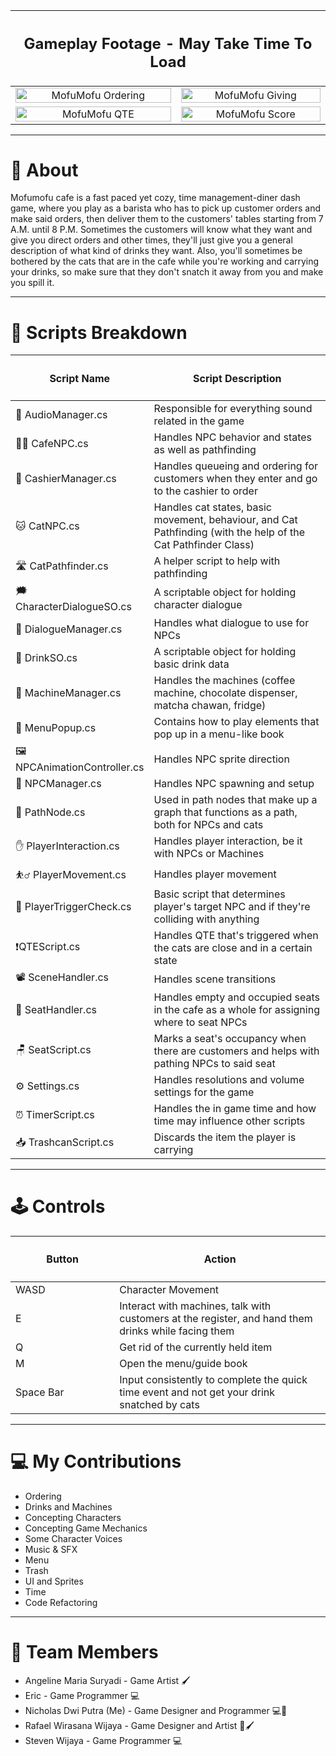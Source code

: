<table width="100%">
  <thead>
    <tr>    
      <th colspan="2">
        <h2>Gameplay Footage - May Take Time To Load</h2>
      </th>
    </tr>
  </thead>
  <tbody>
    <tr>
      <td align="center"> 
        <img src="https://github.com/user-attachments/assets/4c2a366c-8716-49c3-9d60-e9bb0423e072" alt="MofuMofu Ordering" width="100%">
      </td>
      <td align="center">
        <img src="https://github.com/user-attachments/assets/e5eec7de-05c4-40fa-9d5e-03df3d5f7a68" alt="MofuMofu Giving" width="100%">
      </td>
    </tr>
    <tr>
      <td align="center">
        <img src="https://github.com/user-attachments/assets/25376d92-2bdf-4c1a-b31e-c5b0d5400725" alt="MofuMofu QTE" width="100%">
      </td>
      <td align="center">
        <img src="https://github.com/user-attachments/assets/55c75c9d-2174-40bf-87c1-c707d9d1c58a" alt="MofuMofu Score" width="100%">
      </td>
    </tr>
  </tbody>
</table>

---

# 🍵 About
Mofumofu cafe is a fast paced yet cozy, time management-diner dash game, where you play as a barista who has to pick up customer orders and make said orders, then deliver them to the customers' tables starting from 7 A.M. until 8 P.M. Sometimes the customers will know  what they want and give you direct orders and other times, they'll just give you a general description of what kind of drinks they want. Also, you'll sometimes be bothered by the cats that are in the cafe while you're working and carrying your drinks, so make sure that they don't snatch it away from you and make you spill it.

---

# 📜 Scripts Breakdown

<table width="100%">
  <thead>
    <tr>
      <th width="40%">
        <h4>
          <a>Script Name</a>
        </h4>
      </th>
      <th width="60%">
        <h4>
          <a>Script Description</a>
        </h4>
      </th>
    </tr>
  </thead>
  <tbody>
    <tr>
      <td>
        🎵 AudioManager.cs
      </td>
      <td>
        Responsible for everything sound related in the game
      </td>
    </tr>
    <tr>
      <td>
        👨‍🦱 CafeNPC.cs
      </td>
      <td>
        Handles NPC behavior and states as well as pathfinding
      </td>
    </tr>
    <tr>
      <td>
        💸 CashierManager.cs
      </td>
      <td>
        Handles queueing and ordering for customers when they enter and go to the cashier to order
      </td>
    </tr>
    <tr>
      <td>
        🐱 CatNPC.cs
      </td>
      <td>
        Handles cat states, basic movement, behaviour, and Cat Pathfinding (with the help of the Cat Pathfinder Class) 
      </td>
    </tr>
    <tr>
      <td>
        🛣️ CatPathfinder.cs
      </td>
      <td>
        A helper script to help with pathfinding 
      </td>
    </tr>
    <tr>
      <td>
        🗯️ CharacterDialogueSO.cs
      </td>
      <td>
        A scriptable object for holding character dialogue
      </td>
    </tr>
    <tr>
      <td>
        💬 DialogueManager.cs
      </td>
      <td>
        Handles what dialogue to use for NPCs
      </td>
    </tr>
    <tr>
      <td>
        🧋 DrinkSO.cs
      </td>
      <td>
        A scriptable object for holding basic drink data
      </td>
    </tr>
    <tr>
      <td>
        🔧 MachineManager.cs
      </td>
      <td>
        Handles the machines (coffee machine, chocolate dispenser, matcha chawan, fridge)
      </td>
    </tr>
    <tr>
      <td>
        📖 MenuPopup.cs
      </td>
      <td>
        Contains how to play elements that pop up in a menu-like book
      </td>
    </tr>
    <tr>
      <td>
        🖼️ NPCAnimationController.cs
      </td>
      <td>
        Handles NPC sprite direction
      </td>
    </tr>
    <tr>
      <td>
        💁 NPCManager.cs
      </td>
      <td>
        Handles NPC spawning and setup
      </td>
    </tr>
    <tr>
      <td>
        🔵 PathNode.cs
      </td>
      <td>
       Used in path nodes that make up a graph that functions as a path, both for NPCs and cats
      </td>
    </tr>
    <tr>
      <td>
        ✋ PlayerInteraction.cs
      </td>
      <td>
        Handles player interaction, be it with NPCs or Machines
      </td>
    </tr>
    <tr>
      <td>
        ⛹️‍♂️ PlayerMovement.cs
      </td>
      <td>
        Handles player movement
      </td>
    </tr>
    <tr>
      <td>
        🚪 PlayerTriggerCheck.cs
      </td>
      <td>
        Basic script that determines player's target NPC and if they're colliding with anything
      </td>
    </tr>
    <tr>
      <td>
        ❗QTEScript.cs
      </td>
      <td>
        Handles QTE that's triggered when the cats are close and in a certain state
      </td>
    </tr>
    <tr>
      <td>
        📽️ SceneHandler.cs
      </td>
      <td>
        Handles scene transitions
      </td>
    </tr>
    <tr>
      <td>
        💺 SeatHandler.cs
      </td>
      <td>
        Handles empty and occupied seats in the cafe as a whole for assigning where to seat NPCs
      </td>
    </tr>
    <tr>
      <td>
        🪑 SeatScript.cs
      </td>
      <td>
        Marks a seat's occupancy when there are customers and helps with pathing NPCs to said seat
      </td>
    </tr>
    <tr>
      <td>
        ⚙️ Settings.cs
      </td>
      <td>
        Handles resolutions and volume settings for the game
      </td>
    </tr>
    <tr>
      <td>
        ⏰ TimerScript.cs
      </td>
      <td>
        Handles the in game time and how time may influence other scripts 
      </td>
    </tr>
    <tr>
      <td>
        📥 TrashcanScript.cs
      </td>
      <td>
        Discards the item the player is carrying
      </td>
    </tr>
  </tbody>
</table>

---

# 🕹️ Controls
<table width="100%">
  <thead>
    <tr>
      <th width="33%">
        <h4>
          <a>Button</a>
        </h4>
      </th>
      <th width="67%">
        <h4>
          <a>Action</a>
        </h4>
      </th>
    </tr>
  </thead>
  <tbody>
    <tr>
      <td>
        WASD
      </td>
      <td>
        Character Movement
      </td>
    </tr>
    <tr>
      <td>
        E
      </td>
      <td>
        Interact with machines, talk with customers at the register, and hand them drinks while facing them
      </td>
    </tr>
    <tr>
      <td>
        Q
      </td>
      <td>
        Get rid of the currently held item
      </td>
    </tr>
    <tr>
      <td>
        M
      </td>
      <td>
        Open the menu/guide book
      </td>
    </tr>
    <tr>
      <td>
        Space Bar
      </td>
      <td>
        Input consistently to complete the quick time event and not get your drink snatched by cats
      </td>
    </tr>
  </tbody>
</table>

---

# 💻 My Contributions

* Ordering
* Drinks and Machines
* Concepting Characters
* Concepting Game Mechanics
* Some Character Voices
* Music & SFX
* Menu
* Trash
* UI and Sprites
* Time
* Code Refactoring

---

# 🥤 Team Members
* Angeline Maria Suryadi - Game Artist 🖌️
* Eric - Game Programmer 💻
* Nicholas Dwi Putra (Me) - Game Designer and Programmer 💻📃
* Rafael Wirasana Wijaya - Game Designer and Artist 📃🖌️
* Steven Wijaya - Game Programmer 💻
